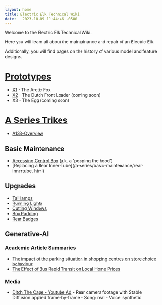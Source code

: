 ```yaml
---
layout: home
title: Electric Elk Technical Wiki
date:   2023-10-09 11:44:46 -0500
---
```


Welcome to the Electric Elk Technical Wiki. 

Here you will learn all about the maintainance and repair of an Electric Elk.

Additionally, you will find pages on the history of various model and feature designs.

# [Prototypes](/prototypes)
* [X1](/prototypes/x1.html) - The Arctic Fox
* [X2](/prototypes/x2.html) - The Dutch Front Loader (coming soon)
* [X3](/prototypes/x3.html) - The Egg (coming soon)

# [A Series Trikes](/a-series)
* [A133-Overview](/a-series/a133.html)

## Basic Maintenance
  * [Accessing Control Box](/a-series/basic-maintenance/control-box.html) (a.k.
    a 'popping 
  the hood')
  * [Replacing a Rear Inner-Tube](/a-series/basic-maintenance/rear-innertube.
    html)
  
## Upgrades
* [Tail lamps](/a-series/upgrades/tail-lamps.html) 
* [Running Lights](/a-series/upgrades/running-lights.html)
* [Cutting Windows](/a-series/upgrades/cutting-windows.html)
* [Box Padding](/a-series/upgrades/saloon-padding.html)
* [Rear Badges](/a-series/upgrades/rear-badges.html)

## Generative-AI

### Academic Article Summaries
* [The impact of the parking situation in shopping centres on store choice behaviour](https://summaries.aboriginal-armadillo.com/summaries/theimpactoftheparkingsituationinshoppingcentresonstorechoicebehaviour/index.html)
* [The Effect of Bus Rapid Transit on Local Home Prices](https://summaries.aboriginal-armadillo.com/summaries/theeffectofbusrapidtransitonlocalhomeprices/index.html)
 
### Media

* [Ditch The Cage - Youtube Ad](https://www.youtube.com/watch?v=EJIVu37rlhQ) - Rear camera footage with Stable Diffusion applied frame-by-frame - Song: real - Voice: synthetic
